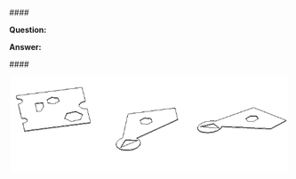 <head>
<meta http-equiv="Content-Type" content="text/html; charset=utf-8">
<link rel="stylesheet" type="text/css" href="bc.css">
<!--
<script src="run_prettify.js" type="text/javascript"></script>
<script src="https://google-code-prettify.googlecode.com/svn/loader/run_prettify.js" type="text/javascript"></script>
-->
<script src="https://cdn.rawgit.com/google/code-prettify/master/loader/run_prettify.js" type="text/javascript"></script>
</head>

<!---

- [Select Views to Publish to the Cloud](https://knowledge.autodesk.com/support/revit-products/learn-explore/caas/CloudHelp/cloudhelp/2016/ENU/Revit-CAR/files/GUID-09FBF9E2-6ECF-447D-8FA8-12AB16495BC3-htm.html)
  Collaboration for Revit
  Flora Gu commented on  Customer Incident DERI-4007 [[get properties] Revit Rooms not extract, unless visible on a view]
  According to the Revit extractor team, customers need to select views to publish to cloud explictly. But looks like most of the users are not aware of that. Please see this instruction document: https://knowledge.autodesk.com/support/revit-products/learn-explore/caas/CloudHelp/cloudhelp/2016/ENU/Revit-CAR/files/GUID-09FBF9E2-6ECF-447D-8FA8-12AB16495BC3-htm.html
  If the views are not selected in the Revit model, it won't be extracted, and we have no ways to do show the data they need.
  Please make sure the customers select the views with the rooms or other elements they need according to the document above.

- 13323030 [Revit2018AddInTemplateSet]
  https://forums.autodesk.com/t5/revit-api-forum/revit2018addintemplateset/m-p/7331376

 #RevitAPI @AutodeskRevit #bim #dynamobim @AutodeskForge #ForgeDevCon 

&ndash; ...

--->

### 


####<a name="2"></a>

**Question:** 

**Answer:** 


####<a name="3"></a>

<center>
<img src="img/slabtypes.png" alt="Slab types" width="500"/>
</center>

<pre class="code">
</pre>

